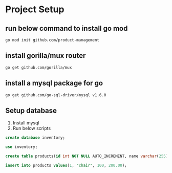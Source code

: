# Project Setup

## run below command to install go mod

`go mod init github.com/product-management`

## install gorilla/mux router

`go get github.com/gorilla/mux`

## install a mysql package for go

`go get github.com/go-sql-driver/mysql v1.6.0`

## Setup database

1. Install mysql
2. Run below scripts

```sql
create database inventory;

use inventory;

create table products(id int NOT NULL AUTO_INCREMENT, name varchar(255) not null, quantity int, price float(10,7), primary key(id));

insert into products values(1, "chair", 100, 200.00);
```

